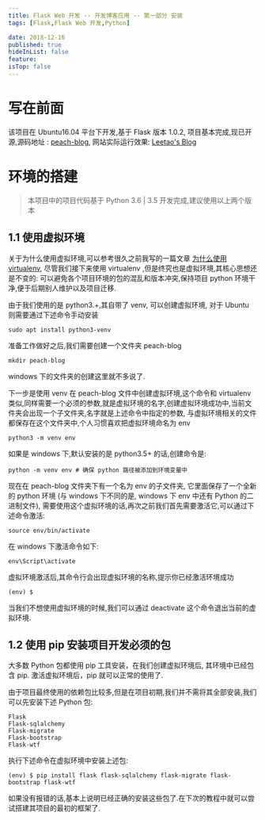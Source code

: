 ```yaml
---
title: Flask Web 开发 -- 开发博客应用 -- 第一部分 安装
tags: [Flask,Flask Web 开发,Python]

date: 2018-12-16
published: true
hideInList: false
feature: 
isTop: false
---
```








# 写在前面

该项目在 Ubuntu16.04 平台下开发,基于 Flask 版本 1.0.2, 项目基本完成,现已开源,源码地址 : [peach-blog](https://github.com/lt94/peach-blog.git), 网站实际运行效果: [Leetao's Blog](http:www.leetao94.cn)

# 环境的搭建

> 本项目中的项目代码基于 Python 3.6 | 3.5 开发完成,建议使用以上两个版本

## 1.1 使用虚拟环境

关于为什么使用虚拟环境,可以参考很久之前我写的一篇文章 [为什么使用virtualenv](http://www.leetao94.cn/post/16), 尽管我们接下来使用 virtualenv ,但是终究也是虚拟环境,其核心思想还是不变的: 可以避免各个项目环境的包的混乱和版本冲突,保持项目 python 环境干净,便于后期别人维护以及项目迁移.

由于我们使用的是 python3.+,其自带了 venv, 可以创建虚拟环境, 对于 Ubuntu 则需要通过下述命令手动安装

```
sudo apt install python3-venv
```

准备工作做好之后,我们需要创建一个文件夹 peach-blog

```
mkdir peach-blog
```

windows 下的文件夹的创建这里就不多说了. 

下一步是使用 venv 在 peach-blog 文件中创建虚拟环境,这个命令和 virtualenv 类似,同样需要一个必须的参数,就是虚拟环境的名字,创建虚拟环境成功中,当前文件夹会出现一个子文件夹,名字就是上述命令中指定的参数, 与虚拟环境相关的文件都保存在这个文件夹中,个人习惯喜欢把虚拟环境命名为 env

```
python3 -m venv env
```

如果是 windows 下,默认安装的是 python3.5+ 的话,创建命令是:


```
python -m venv env # 确保 python 路径被添加到环境变量中
```

现在在 peach-blog 文件夹下有一个名为 env 的子文件夹, 它里面保存了一个全新的 python 环境 (与 windows 下不同的是, windows 下 env 中还有 Python 的二进制文件), 需要使用这个虚拟环境的话,再次之前我们首先需要激活它,可以通过下述命令激活:

```
source env/bin/activate
```

在 windows 下激活命令如下:

```
env\Script\activate
```

虚拟环境激活后,其命令行会出现虚拟环境的名称,提示你已经激活环境成功

```
(env) $
```

当我们不想使用虚拟环境的时候,我们可以通过 deactivate 这个命令退出当前的虚拟环境.

## 1.2 使用 pip 安装项目开发必须的包

大多数 Python 包都使用 pip 工具安装，在我们创建虚拟环境后, 其环境中已经包含 pip. 激活虚拟环境后，pip 就可以正常的使用了.

由于项目最终使用的依赖包比较多,但是在项目初期,我们并不需将其全部安装,我们可以先安装下述 Python 包:

```
Flask
Flask-sqlalchemy
Flask-migrate
Flask-bootstrap
Flask-wtf
```

执行下述命令在虚拟环境中安装上述包:

```
(env) $ pip install flask flask-sqlalchemy flask-migrate flask-bootstrap flask-wtf
```

如果没有报错的话,基本上说明已经正确的安装这些包了.在下次的教程中就可以尝试搭建其项目的最初的框架了.